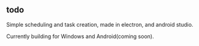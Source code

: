 ## todo
Simple scheduling and task creation, made in electron, and android studio.

Currently building for Windows and Android(coming soon).
